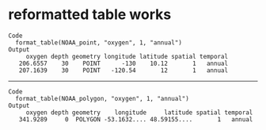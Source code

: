 # reformatted table works

    Code
      format_table(NOAA_point, "oxygen", 1, "annual")
    Output
         oxygen depth geometry longitude latitude spatial temporal
       206.6557    30    POINT      -130    10.12       1   annual
       207.1639    30    POINT   -120.54       12       1   annual

---

    Code
      format_table(NOAA_polygon, "oxygen", 1, "annual")
    Output
         oxygen depth geometry    longitude     latitude spatial temporal
       341.9289     0  POLYGON -53.1632.... 48.59155....       1   annual

